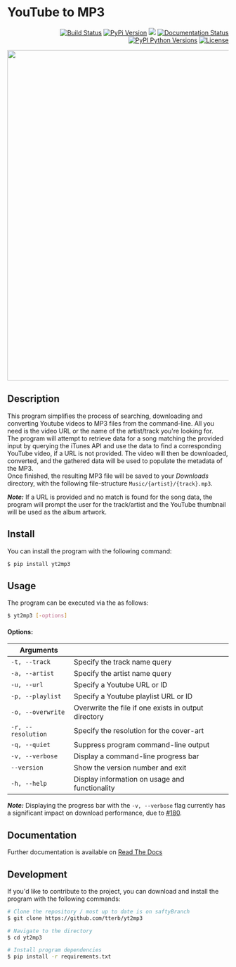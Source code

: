 # YouTube to MP3

<p align="right">
<!-- CI Status -->
  <a href="https://travis-ci.org/tterb/yt2mp3"><img src="https://travis-ci.org/tterb/yt2mp3.svg?branch=master" alt="Build Status"/></a>
  <!--Project version-->
  <a href="https://pypi.python.org/pypi/yt2mp3/"><img src="https://img.shields.io/pypi/v/yt2mp3.svg" alt="PyPi Version"/></a>
  <!-- CodeCov -->
  <a href="https://codecov.io/gh/tterb/yt2mp3"><img src="https://codecov.io/gh/tterb/yt2mp3/branch/master/graph/badge.svg"/></a>
  <!-- Docs Status -->
  <a href='https://yt2mp3.readthedocs.io/en/latest/?badge=latest'><img src='https://readthedocs.org/projects/yt2mp3/badge/?version=latest' alt='Documentation Status'/></a>
  <!-- Python version -->
  <a href="https://pypi.python.org/pypi/yt2mp3/"><img src="https://pypip.in/py_versions/yt2mp3/badge.svg" alt="PyPI Python Versions"/></a>
  <!-- <a href="http://pepy.tech/badge/yt2mp3"><img src="http://pepy.tech/badge/yt2mp3" alt="Downloads"/></a> -->
  <!--License-->
  <a href="https://opensource.org/licenses/MIT"><img src="https://img.shields.io/badge/License-MIT-yellow.svg" alt="License"/></a>
</p>  

<p align="center">
  <img src="https://user-images.githubusercontent.com/16360374/42410056-a417e33e-8198-11e8-8c43-f60b6a6037dc.gif" width="750"/>
</p>

## Description  
This program simplifies the process of searching, downloading and converting Youtube videos to MP3 files from the command-line. All you need is the video URL or the name of the artist/track you're looking for.  
The program will attempt to retrieve data for a song matching the provided input by querying the iTunes API and use the data to find a corresponding YouTube video, if a URL is not provided. The video will then be downloaded, converted, and the gathered data will be used to populate the metadata of the MP3.  
Once finished, the resulting MP3 file will be saved to your *Downloads* directory, with the following file-structure `Music/{artist}/{track}.mp3`.  

***Note:*** If a URL is provided and no match is found for the song data, the program will prompt the user for the track/artist and the YouTube thumbnail will be used as the album artwork.  

## Install  
You can install the program with the following command:  
```sh
$ pip install yt2mp3
```

## Usage  
The program can be executed via the as follows:  
```sh
$ yt2mp3 [-options]
```

#### Options:  
| Arguments         |                                                       |
|-------------------|-------------------------------------------------------|
| `-t, --track`     | Specify the track name query                          |
| `-a, --artist`    | Specify the artist name query                         |
| `-u, --url`       | Specify a Youtube URL or ID                           |
| `-p, --playlist`  | Specify a Youtube playlist URL or ID                  |
| `-o, --overwrite` | Overwrite the file if one exists in output directory  |
| `-r, --resolution`| Specify the resolution for the cover-art              |
| `-q, --quiet`     | Suppress program command-line output                  |
| `-v, --verbose`   | Display a command-line progress bar                   |
| `--version`       | Show the version number and exit                      |
| `-h, --help`      | Display information on usage and functionality        |  

***Note:*** Displaying the progress bar with the `-v, --verbose` flag currently has a significant impact on download performance, due to [#180](https://github.com/nficano/pytube/issues/180).  

## Documentation  
Further documentation is available on [Read The Docs](https://yt2mp3.readthedocs.io/en/latest/)

## Development  
If you'd like to contribute to the project, you can download and install the program with the following commands:  

```sh
# Clone the repository / most up to date is on saftyBranch
$ git clone https://github.com/tterb/yt2mp3

# Navigate to the directory
$ cd yt2mp3

# Install program dependencies
$ pip install -r requirements.txt
```
